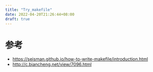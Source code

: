 ```yaml
---
title: "Try_makefile"
date: 2022-04-20T21:26:44+08:00
draft: true
---
```




# 参考
* https://seisman.github.io/how-to-write-makefile/introduction.html
* http://c.biancheng.net/view/7096.html